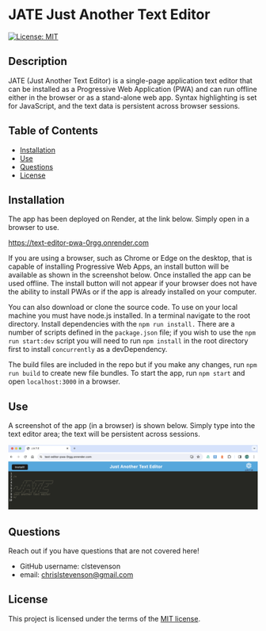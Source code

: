 # JATE Just Another Text Editor

[![License: MIT](https://img.shields.io/badge/License-MIT-yellow.svg)](https://opensource.org/licenses/MIT)

## Description
JATE (Just Another Text Editor) is a single-page application text editor that can be installed as a Progressive Web Application (PWA) and can run offline either in the browser or as a stand-alone web app. Syntax highlighting is set for JavaScript, and the text data is persistent across browser sessions.

## Table of Contents
- [Installation](#installation)
- [Use](#use)
- [Questions](#questions)
- [License](#license)

## Installation
The app has been deployed on Render, at the link below. Simply open in a browser to use.

<https://text-editor-pwa-0rgg.onrender.com>

If you are using a browser, such as Chrome or Edge on the desktop, that is capable of installing Progressive Web Apps, an install button will be available as shown in the screenshot below. Once installed the app can be used offline. The install button will not appear if your browser does not have the ability to install PWAs or if the app is already installed on your computer.

You can also download or clone the source code. To use on your local machine you must have node.js installed. In a terminal navigate to the root directory. Install dependencies with the `npm run install.` There are a number of scripts defined in the `package.json` file; if you wish to use the `npm run start:dev` script you will need to run `npm install` in the root directory first to install `concurrently` as a devDependency.

The build files are included in the repo but if you make any changes, run `npm run build` to create new file bundles. To start the app, run `npm start` and open `localhost:3000` in a browser.

## Use
A screenshot of the app (in a browser) is shown below. Simply type into the text editor area; the text will be persistent across sessions.

![application screenshot](assets/JATEscreenshot.png)

## Questions
Reach out if you have questions that are not covered here!

- GitHub username: clstevenson
- email: chrislstevenson@gmail.com

## License
This project is licensed under the terms of the [MIT license](https://opensource.org/licenses/MIT).
